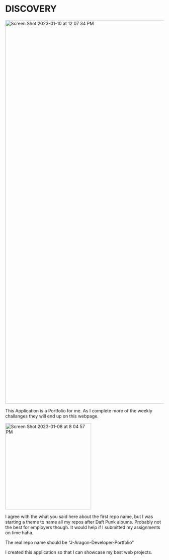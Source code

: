# DISCOVERY

<img width="1214" alt="Screen Shot 2023-01-10 at 12 07 34 PM" src="https://user-images.githubusercontent.com/118233640/211639762-0d3520db-4480-4960-bb2a-98013741e6c8.png">

This Application is a Portfolio for me. As I complete more of the weekly challanges they will end up on this webpage.  

<img width="273" alt="Screen Shot 2023-01-08 at 8 04 57 PM" src="https://user-images.githubusercontent.com/118233640/211234930-77e0d4dc-4c33-4452-8913-0123bc017a09.png">

I agree with the what you said here about the first repo name, but I was starting a theme to name all my repos after Daft Punk albums. Probably not the best for employers though. 
It would help if I submitted my assignments on time haha.  

The real repo name should be "J-Aragon-Developer-Portfolio"

I created this application so that I can showcase my best web projects.
